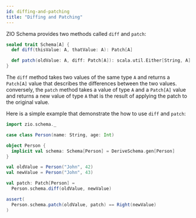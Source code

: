 ```yaml
---
id: diffing-and-patching
title: "Diffing and Patching"
---
```


ZIO Schema provides two methods called `diff` and `patch`:

```scala
sealed trait Schema[A] {
  def diff(thisValue: A, thatValue: A): Patch[A]

  def patch(oldValue: A, diff: Patch[A]): scala.util.Either[String, A]
} 
```

The `diff` method takes two values of the same type `A` and returns a `Patch[A]` value that describes the differences between the two values. conversely, the `patch` method takes a value of type `A` and a `Patch[A]` value and returns a new value of type `A` that is the result of applying the patch to the original value.

Here is a simple example that demonstrate the how to use `diff` and `patch`:

```scala mdoc:compile-only
import zio.schema._

case class Person(name: String, age: Int)

object Person {
  implicit val schema: Schema[Person] = DeriveSchema.gen[Person]
}

val oldValue = Person("John", 42)
val newValue = Person("John", 43)

val patch: Patch[Person] =
  Person.schema.diff(oldValue, newValue)

assert(
  Person.schema.patch(oldValue, patch) == Right(newValue)
)
```
